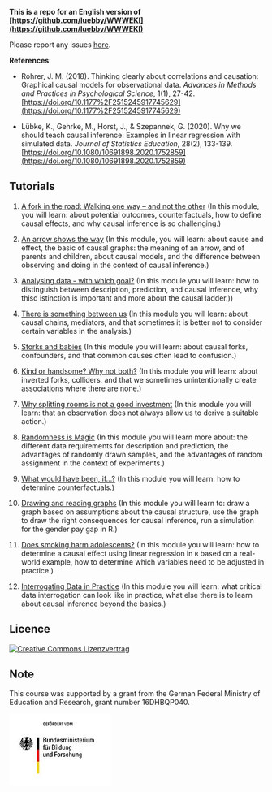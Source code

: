 **This is a repo for an English version of [https://github.com/luebby/WWWEKI](https://github.com/luebby/WWWEKI)**


Please report any issues [here](https://github.com/luebby/WWWEKI/issues).

**References**:

- Rohrer, J. M. (2018). Thinking clearly about correlations and causation: Graphical causal models for observational data. *Advances in Methods and Practices in Psychological Science*, 1(1), 27-42. [https://doi.org/10.1177%2F2515245917745629](https://doi.org/10.1177%2F2515245917745629)

- Lübke, K., Gehrke, M., Horst, J., & Szepannek, G. (2020). Why we should teach causal inference: Examples in linear regression with simulated data. *Journal of Statistics Education*, 28(2), 133-139. [https://doi.org/10.1080/10691898.2020.1752859](https://doi.org/10.1080/10691898.2020.1752859)


## Tutorials

1. [A fork in the road: Walking one way – and not the other](https://fomshinyapps.shinyapps.io/WWWEKI_Modul_01_En/) (In this module, you will learn:
about potential outcomes, counterfactuals, how to define causal effects, and why causal inference is so challenging.)

2. [An arrow shows the way](https://fomshinyapps.shinyapps.io/WWWEKI_Modul_02_En/) (In this module, you will learn: about cause and effect, the basic of causal graphs: the meaning of an arrow, and of parents and children, about causal models, and the difference between observing and doing in the context of causal inference.)

3. [Analysing data - with which goal?](https://fomshinyapps.shinyapps.io/WWWEKI_Modul_03_En/) (In this module you will learn: how to distinguish between description, prediction, and causal inference, why thisd istinction is important and more about the causal ladder.))

4. [There is something between us](https://fomshinyapps.shinyapps.io/WWWEKI_Modul_04_En/) (In this module you will learn: about causal chains, mediators, and that sometimes it is better not to consider certain variables in the analysis.)

5. [Storks and babies](https://fomshinyapps.shinyapps.io/WWWEKI_Modul_05_En/) (In this module you will learn: about causal forks, confounders, and that common causes often lead to confusion.)

6. [Kind or handsome? Why not both?](https://fomshinyapps.shinyapps.io/WWWEKI_Modul_06_En/) (In this module you will learn: about inverted forks, colliders, and that we sometimes unintentionally create associations where there are none.)

7. [Why splitting rooms is not a good investment](https://fomshinyapps.shinyapps.io/WWWEKI_Modul_07_En/) (In this module you will learn: that an observation does not always allow us to derive a suitable action.)

8. [Randomness is Magic](https://fomshinyapps.shinyapps.io/WWWEKI_Modul_08_En/) (In this module you will learn more about: the different data requirements for description and prediction, the advantages of randomly drawn samples, and the advantages of random assignment in the context of experiments.)

9. [What would have been, if...?](https://fomshinyapps.shinyapps.io/WWWEKI_Modul_09_En/) (In this module you will learn: how to determine counterfactuals.)

10. [Drawing and reading graphs](https://fomshinyapps.shinyapps.io/WWWEKI_Modul_10_En/) (In this module you will learn to: draw a graph based on assumptions about the causal structure, use the graph to draw the right consequences for causal inference, run a simulation for the gender pay gap in R.)

11. [ Does smoking harm adolescents?](https://fomshinyapps.shinyapps.io/WWWEKI_Modul_11_En/) (In this module you will learn: how to determine a causal effect using linear regression in `R` based on a real-world example, how to determine which variables need to be adjusted in practice.)

12. [Interrogating Data in Practice](https://fomshinyapps.shinyapps.io/WWWEKI_Modul_12_En/) (In this module you will learn: what critical data interrogation can look like in practice, what else there is to learn about causal inference beyond the basics.)


## Licence

<a rel="license" href="http://creativecommons.org/licenses/by-sa/4.0/"><img alt="Creative Commons Lizenzvertrag" style="border-width:0" src="https://i.creativecommons.org/l/by-sa/4.0/88x31.png" /></a><br />


## Note

This course was supported by a grant from the German Federal Ministry of Education and Research, grant number 16DHBQP040.

![Logo BMBF](/images/csm_Logo-BMBF.jpg)
